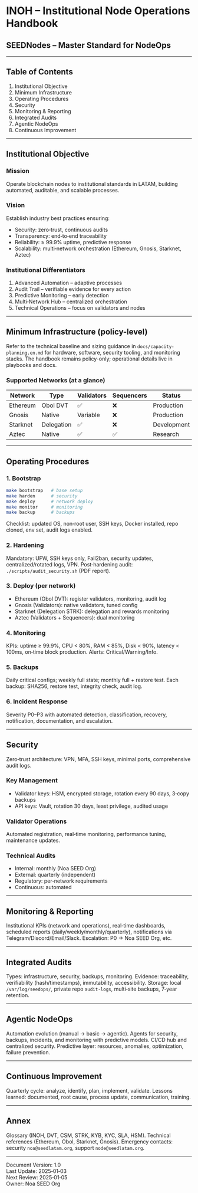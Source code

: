 # INOH – Institutional Node Operations Handbook
## SEEDNodes – Master Standard for NodeOps

---

## Table of Contents
1. Institutional Objective
2. Minimum Infrastructure
3. Operating Procedures
4. Security
5. Monitoring & Reporting
6. Integrated Audits
7. Agentic NodeOps
8. Continuous Improvement

---

## Institutional Objective

### Mission
Operate blockchain nodes to institutional standards in LATAM, building automated, auditable, and scalable processes.

### Vision
Establish industry best practices ensuring:
- Security: zero‑trust, continuous audits
- Transparency: end‑to‑end traceability
- Reliability: ≥ 99.9% uptime, predictive response
- Scalability: multi‑network orchestration (Ethereum, Gnosis, Starknet, Aztec)

### Institutional Differentiators
1. Advanced Automation – adaptive processes
2. Audit Trail – verifiable evidence for every action
3. Predictive Monitoring – early detection
4. Multi‑Network Hub – centralized orchestration
5. Technical Operations – focus on validators and nodes

---

## Minimum Infrastructure (policy-level)
Refer to the technical baseline and sizing guidance in `docs/capacity-planning.en.md` for hardware, software, security tooling, and monitoring stacks. The handbook remains policy-only; operational details live in playbooks and docs.

### Supported Networks (at a glance)
| Network | Type | Validators | Sequencers | Status |
|--------|------|------------|------------|--------|
| Ethereum | Obol DVT | ✅ | ❌ | Production |
| Gnosis | Native | Variable | ❌ | Production |
| Starknet | Delegation | ✅ | ❌ | Development |
| Aztec | Native | ✅ | ✅ | Research |

---

## Operating Procedures

### 1. Bootstrap
```bash
make bootstrap   # base setup
make harden      # security
make deploy      # network deploy
make monitor     # monitoring
make backup      # backups
```
Checklist: updated OS, non‑root user, SSH keys, Docker installed, repo cloned, env set, audit logs enabled.

### 2. Hardening
Mandatory: UFW, SSH keys only, Fail2ban, security updates, centralized/rotated logs, VPN.
Post‑hardening audit: `./scripts/audit_security.sh` (PDF report).

### 3. Deploy (per network)
- Ethereum (Obol DVT): register validators, monitoring, audit log
- Gnosis (Validators): native validators, tuned config
- Starknet (Delegation STRK): delegation and rewards monitoring
- Aztec (Validators + Sequencers): dual monitoring

### 4. Monitoring
KPIs: uptime ≥ 99.9%, CPU < 80%, RAM < 85%, Disk < 90%, latency < 100ms, on‑time block production. Alerts: Critical/Warning/Info.

### 5. Backups
Daily critical configs; weekly full state; monthly full + restore test. Each backup: SHA256, restore test, integrity check, audit log.

### 6. Incident Response
Severity P0–P3 with automated detection, classification, recovery, notification, documentation, and escalation.

---

## Security
Zero‑trust architecture: VPN, MFA, SSH keys, minimal ports, comprehensive audit logs.

### Key Management
- Validator keys: HSM, encrypted storage, rotation every 90 days, 3‑copy backups
- API keys: Vault, rotation 30 days, least privilege, audited usage

### Validator Operations
Automated registration, real‑time monitoring, performance tuning, maintenance updates.

### Technical Audits
- Internal: monthly (Noa SEED Org)
- External: quarterly (independent)
- Regulatory: per‑network requirements
- Continuous: automated

---

## Monitoring & Reporting
Institutional KPIs (network and operations), real‑time dashboards, scheduled reports (daily/weekly/monthly/quarterly), notifications via Telegram/Discord/Email/Slack. Escalation: P0 → Noa SEED Org, etc.

---

## Integrated Audits
Types: infrastructure, security, backups, monitoring. Evidence: traceability, verifiability (hash/timestamps), immutability, accessibility. Storage: local `/var/log/seedops/`, private repo `audit-logs`, multi‑site backups, 7‑year retention.

---

## Agentic NodeOps
Automation evolution (manual → basic → agentic). Agents for security, backups, incidents, and monitoring with predictive models. CI/CD hub and centralized security. Predictive layer: resources, anomalies, optimization, failure prevention.

---

## Continuous Improvement
Quarterly cycle: analyze, identify, plan, implement, validate. Lessons learned: documented, root cause, process update, communication, training.

---

## Annex
Glossary (INOH, DVT, CSM, STRK, KYB, KYC, SLA, HSM). Technical references (Ethereum, Obol, Starknet, Gnosis). Emergency contacts: security `noa@seedlatam.org`, support `node@seedlatam.org`.

---

Document Version: 1.0  
Last Update: 2025‑01‑03  
Next Review: 2025‑01‑05  
Owner: Noa SEED Org



